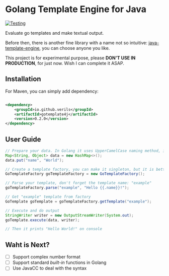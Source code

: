 # Golang Template Engine for Java

[![Testing](https://github.com/verils/gotemplate4j/actions/workflows/maven.yml/badge.svg)](https://github.com/verils/gotemplate4j/actions/workflows/maven.yml)

Evaluate go templates and make textual output.

Before then, there is another fine library with a name not so intuitive: [java-template-engine](https://github.com/proninyaroslav/java-template-engine), you can choose anyone you like.

This project is for experimental purpose, please **DON'T USE IN PRODUCTION**, for just now. Wish I can complete it ASAP.

## Installation

For Maven, you can simply add dependency:

```xml

<dependency>
    <groupId>io.github.verils</groupId>
    <artifactId>gotemplate4j</artifactId>
    <version>0.2.0</version>
</dependency>
```

## User Guide

```java
// Prepare your data. In Golang it uses UpperCamelCase naming method, in Java we should use camelCase.
Map<String, Object> data = new HashMap<>();
data.put("name", "World");

// Create a template factory, you can make it singleton, but it is better to use individually in each context
GoTemplateFactory goTemplateFactory = new GoTemplateFactory();

// Parse your template, don't forget the template name: "example"
goTemplateFactory.parse("example", "Hello {{.name}}!");

// Get "example" template from factory
GoTemplate goTemplate = goTemplateFactory.getTemplate("example");

// Execute and do output
StringWriter writer = new OutputStreamWriter(System.out);
goTemplate.execute(data, writer);

// Then it prints "Hello World!" on console
```

## Waht is Next?

- [ ] Support complex number format
- [ ] Support standard *built-in* functions in Golang
- [ ] Use JavaCC to deal with the syntax
